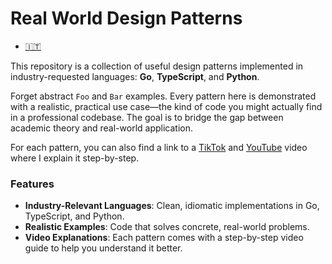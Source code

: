 # Real World Design Patterns

- [🇮🇹](/docs/italian.md)

This repository is a collection of useful design patterns implemented in industry-requested languages: **Go**, **TypeScript**, and **Python**.

Forget abstract `Foo` and `Bar` examples. Every pattern here is demonstrated with a realistic, practical use case—the kind of code you might actually find in a professional codebase. The goal is to bridge the gap between academic theory and real-world application.

For each pattern, you can also find a link to a [TikTok][tiktok-playlist] and [YouTube][youtube-playlist] video where I explain it step-by-step.

### Features

  * **Industry-Relevant Languages**: Clean, idiomatic implementations in Go, TypeScript, and Python.
  * **Realistic Examples**: Code that solves concrete, real-world problems.
  * **Video Explanations**: Each pattern comes with a step-by-step video guide to help you understand it better.

[tiktok-playlist]: https://www.tiktok.com/@didof.dev/playlist/%F0%9F%8F%AF%20Design%20Patterns-7556965830412503810 
[youtube-playlist]: https://www.youtube.com/@didof_dev